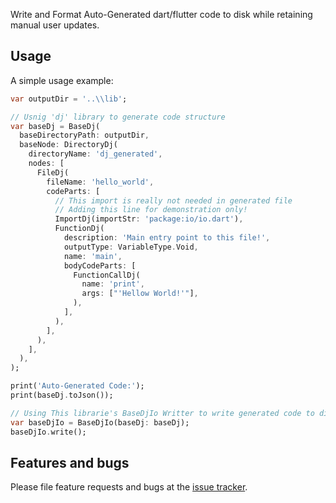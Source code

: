 Write and Format Auto-Generated dart/flutter code to disk while retaining manual user updates.

## Usage

A simple usage example:

```dart
var outputDir = '..\\lib';

// Usnig 'dj' library to generate code structure
var baseDj = BaseDj(
  baseDirectoryPath: outputDir,
  baseNode: DirectoryDj(
    directoryName: 'dj_generated',
    nodes: [
      FileDj(
        fileName: 'hello_world',
        codeParts: [
          // This import is really not needed in generated file
          // Adding this line for demonstration only!
          ImportDj(importStr: 'package:io/io.dart'),
          FunctionDj(
            description: 'Main entry point to this file!',
            outputType: VariableType.Void,
            name: 'main',
            bodyCodeParts: [
              FunctionCallDj(
                name: 'print',
                args: ["'Hellow World!'"],
              ),
            ],
          ),
        ],
      ),
    ],
  ),
);

print('Auto-Generated Code:');
print(baseDj.toJson());

// Using This librarie's BaseDjIo Writter to write generated code to disk.
var baseDjIo = BaseDjIo(baseDj: baseDj);
baseDjIo.write();
```

## Features and bugs

Please file feature requests and bugs at the [issue tracker][tracker].

[tracker]: https://github.com/ARK4579/dj_io/issues
